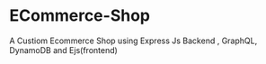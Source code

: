 # ECommerce-Shop
A Custiom Ecommerce Shop using Express Js Backend , GraphQL, DynamoDB and Ejs(frontend)
